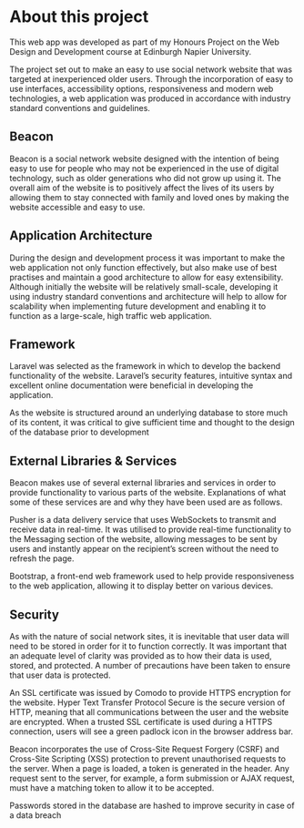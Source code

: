 
# About this project

This web app was developed as part of my Honours Project on the Web Design and Development course at Edinburgh Napier University.

The project set out to make an easy to use social network website that was targeted at inexperienced older users. Through the incorporation of easy to use interfaces, accessibility options, responsiveness and modern web technologies, a web application was produced  in accordance with industry standard conventions and guidelines. 

## Beacon

Beacon is a social network website designed with the intention of being easy to use for people who may not be experienced in the use of digital technology, such as older generations who did not grow up using it. The overall aim of the website is to positively affect the lives of its users by allowing them to stay connected with family and loved ones by making the website accessible and easy to use. 

## Application Architecture 

During the design and development process it was important to make the web application not only function effectively, but also make use of best practises and maintain a good architecture to allow for easy extensibility. Although initially the website will be relatively small-scale, developing it using industry standard conventions and architecture will help to allow for scalability when implementing future development and enabling it to function as a large-scale, high traffic web application.

## Framework

Laravel was selected as the framework in which to develop the backend functionality of the website. Laravel’s security features, intuitive syntax and excellent online documentation were beneficial in developing the application.   

As the website is structured around an underlying database to store much of its content, it was critical to give sufficient time and thought to the design of the database prior to development 

## External Libraries & Services

Beacon makes use of several external libraries and services in order to provide functionality to various parts of the website. Explanations of what some of these services are and why they have been used are as follows. 

Pusher is a data delivery service that uses WebSockets to transmit and receive data in real-time. It was utilised to provide real-time functionality to the Messaging section of the website, allowing messages to be sent by users and instantly appear on the recipient’s screen without the need to refresh the page. 

Bootstrap, a front-end web framework used to help provide responsiveness to the web application, allowing it to display better on various devices.

## Security

As with the nature of social network sites, it is inevitable that user data will need to be stored in order for it to function correctly. 
It was important that an adequate level of clarity was provided as to how their data is used, stored, and protected. A number of precautions have been taken to ensure that user data is protected. 

An SSL certificate was issued by Comodo to provide HTTPS encryption for the website. Hyper Text Transfer Protocol Secure is the secure version of HTTP, meaning that all communications between the user and the website are encrypted. When a trusted SSL certificate is used during a HTTPS connection, users will see a green padlock icon in the browser address bar. 

Beacon incorporates the use of Cross-Site Request Forgery (CSRF) and Cross-Site Scripting (XSS) protection to prevent unauthorised requests to the server. When a page is loaded, a token is generated in the header. Any request sent to the server, for example, a form submission or AJAX request, must have a matching token to allow it to be accepted. 

Passwords stored in the database are hashed to improve security in case of a data breach


